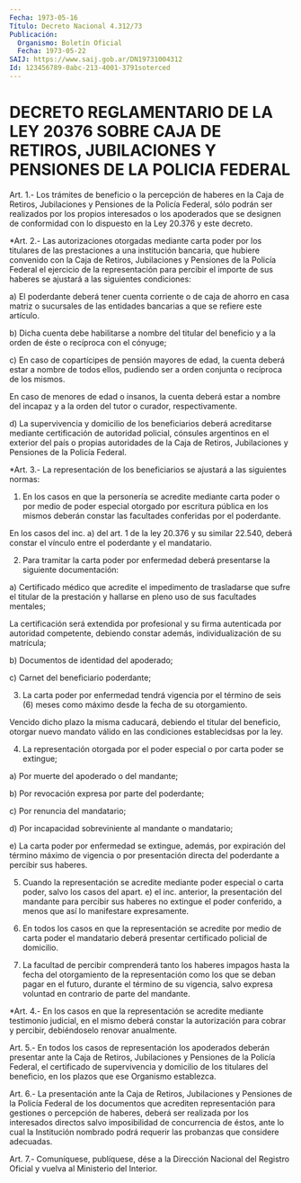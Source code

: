 ```yaml
---
Fecha: 1973-05-16
Título: Decreto Nacional 4.312/73
Publicación:
  Organismo: Boletín Oficial
  Fecha: 1973-05-22
SAIJ: https://www.saij.gob.ar/DN19731004312
Id: 123456789-0abc-213-4001-3791soterced
---
```

# DECRETO REGLAMENTARIO DE LA LEY 20376 SOBRE CAJA DE RETIROS, JUBILACIONES Y PENSIONES DE LA POLICIA FEDERAL

<a id="1"></a>
Art.  1.- Los trámites de beneficio o la percepción de haberes en la Caja de  Retiros,  Jubilaciones  y  Pensiones  de  la Policía Federal,  sólo podrán ser realizados por los propios interesados  o los apoderados  que  se designen de conformidad con lo dispuesto en la Ley 20.376 y este decreto.

<a id="2"></a>
*Art. 2.- Las autorizaciones otorgadas mediante carta poder por los  titulares  de las prestaciones a una institución bancaria, que hubiere convenido  con la Caja de Retiros, Jubilaciones y Pensiones de  la Policía Federal  el  ejercicio  de  la  representación  para percibir  el  importe  de  sus haberes se ajustará a las siguientes condiciones:

a) El poderdante deberá tener  cuenta corriente o de caja de ahorro en casa matriz o sucursales de las  entidades  bancarias  a  que se refiere este artículo.

b)   Dicha  cuenta  debe  habilitarse  a  nombre  del  titular  del beneficio  y  a  la  orden de éste o recíproca con el cónyuge;

c) En caso de copartícipes  de  pensión  mayores de edad, la cuenta deberá  estar  a  nombre  de  todos  ellos, pudiendo  ser  a  orden conjunta o recíproca de los mismos.

En caso de menores de edad o insanos,  la  cuenta  deberá  estar  a nombre del incapaz y a la orden del tutor o curador, respectivamente.

d)  La  supervivencia  y  domicilio  de  los  beneficiarios  deberá acreditarse  mediante certificación de autoridad policial, cónsules argentinos en  el  exterior  del  país  o propias autoridades de la Caja de Retiros, Jubilaciones y Pensiones  de  la  Policía Federal.

<a id="3"></a>
*Art. 3.- La representación de los beneficiarios se ajustará a las siguientes normas:

1. En  los  casos  en  que la personería se acredite mediante carta poder o por medio de poder  especial otorgado por escritura pública en los mismos deberán constar  las  facultades  conferidas  por  el poderdante.

En  los  casos del inc. a) del art. 1 de la ley 20.376 y su similar 22.540,  deberá  constar  el  vínculo  entre  el  poderdante  y  el mandatario.

2. Para tramitar  la  carta poder por enfermedad deberá presentarse la siguiente documentación:

a) Certificado médico que  acredite  el  impedimento de trasladarse que sufre el titular de la prestación y hallarse  en  pleno  uso de sus facultades mentales;

La   certificación  será  extendida  por  profesional  y  su  firma autenticada  por  autoridad  competente,  debiendo  constar además, individualización de su matrícula;

b) Documentos de identidad del apoderado;

c) Carnet del beneficiario poderdante;

3. La carta poder por enfermedad tendrá vigencia por  el término de seis  (6)  meses  como  máximo  desde  la fecha de su otorgamiento.

Vencido  dicho  plazo la misma caducará, debiendo  el  titular  del beneficio,  otorgar    nuevo  mandato  válido  en  las  condiciones establecidsas por la ley.

4. La representación otorgada  por  el  poder  especial o por carta poder se extingue;

a) Por muerte del apoderado o del mandante;

b)   Por  revocación  expresa  por  parte  del  poderdante;

c) Por renuncia del mandatario;

d) Por  incapacidad  sobreviniente  al  mandante o mandatario;

e)  La  carta  poder  por  enfermedad  se  extingue,   además,  por expiración  del  término  máximo  de  vigencia  o  por presentación directa del poderdante a percibir sus haberes.

5. Cuando la representación se acredite mediante poder  especial  o carta  poder,  salvo  los  casos del apart. e) el inc. anterior, la presentación del mandante para  percibir sus haberes no extingue el poder conferido, a menos que así  lo manifestare expresamente.

6.  En  todos los casos en que la representación  se  acredite  por medio de  carta  poder  el  mandatario deberá presentar certificado policial de domicilio.

7. La facultad de percibir comprenderá  tanto  los  haberes impagos hasta la fecha del otorgamiento de la representación  como  los que se  deban  pagar  en  el futuro, durante el término de su vigencia, salvo  expresa  voluntad   en  contrario  de  parte  del  mandante.

<a id="4"></a>
*Art.  4.-  En  los casos en que la representación se acredite mediante  testimonio  judicial,  en  el  mismo  deberá  constar  la autorización  para  cobrar    y    percibir,  debiéndoselo  renovar anualmente.

<a id="5"></a>
Art.  5.-  En todos los casos de representación los apoderados deberán  presentar    ante  la  Caja  de  Retiros,  Jubilaciones  y Pensiones de la Policía  Federal, el certificado de supervivencia y domicilio de los titulares  del  beneficio,  en  los plazos que ese Organismo establezca.

<a id="6"></a>
Art. 6.- La presentación ante la Caja de Retiros, Jubilaciones y Pensiones  de  la Policía Federal de los documentos que acrediten representación para  gestiones  o percepción de haberes, deberá ser realizada  por  los  interesados directos  salvo  imposibilidad  de concurrencia de éstos,  ante  lo cual la Institución nombrado podrá requerir las probanzas que considere adecuadas.

<a id="7"></a>
Art. 7.- Comuníquese, publíquese, dése a la Dirección Nacional del  Registro    Oficial  y  vuelva  al  Ministerio  del  Interior.